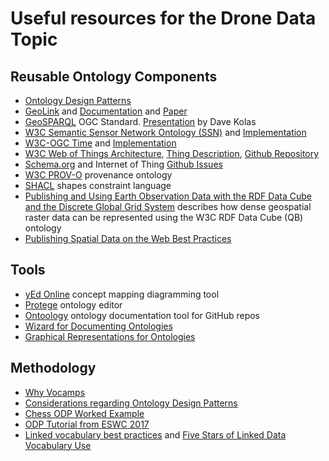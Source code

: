 # Useful resources for the Drone Data Topic

## Reusable Ontology Components
- [Ontology Design Patterns](http://ontologydesignpatterns.org/wiki/Main_Page)
- [GeoLink](http://schema.geolink.org) and [Documentation](http://schema.geolink.org/patterns/core/main-pattern-collections.pdf) and [Paper](http://geog.ucsb.edu/~jano/2015-iswc-geolinkpattern-main.pdf)
- [GeoSPARQL](http://www.opengeospatial.org/standards/geosparql) OGC Standard. [Presentation](http://ontolog.cim3.net/file/work/EarthScienceOntolog/2012-12-12_EarthScienceOntolog_session-5/GeoSPARQL_Getting_Started--DaveKolas_20121212.pdf) by Dave Kolas
- [W3C Semantic Sensor Network Ontology (SSN)](https://www.w3.org/TR/vocab-ssn/)  and [Implementation]( https://github.com/w3c/sdw/tree/gh-pages/ssn/integrated)
- [W3C-OGC Time](https://www.w3.org/TR/owl-time/) and [Implementation](https://github.com/w3c/sdw/tree/gh-pages/time)
- [W3C Web of Things Architecture](https://www.w3.org/TR/wot-architecture/), [Thing Description](https://www.w3.org/TR/wot-thing-description/),  [Github Repository](https://github.com/w3c/wot)
- [Schema.org](http://schema.org) and Internet of Thing [Github Issues](https://github.com/schemaorg/schemaorg/issues/1272)
- [W3C PROV-O](https://www.w3.org/TR/prov-o/) provenance ontology
- [SHACL](https://www.w3.org/TR/shacl/) shapes constraint language
- [Publishing and Using Earth Observation Data with the RDF Data Cube and the Discrete Global Grid System](https://w3c.github.io/sdw/eo-qb/) describes how dense geospatial raster data can be represented using the W3C RDF Data Cube (QB) ontology
- [Publishing Spatial Data on the Web Best Practices](https://www.w3.org/TR/sdw-bp/)



## Tools
- [yEd Online](https://www.yworks.com/yed-live/) concept mapping diagramming tool
- [Protege](https://protege.stanford.edu) ontology editor
- [Ontoology](http://ontoology.linkeddata.es) ontology documentation tool for GitHub repos
- [Wizard for Documenting Ontologies](https://dgarijo.github.io/Widoco/)
- [Graphical Representations for Ontologies](https://thepetiteontologist.wordpress.com/2017/07/19/some-ideas-for-ontology-graphical-representations/amp/)

## Methodology
- [Why Vocamps](http://geog.ucsb.edu/~jano/2015-diversitypp-invited.pdf)
- [Considerations regarding Ontology Design Patterns](https://pdfs.semanticscholar.org/b463/8c8029fdea73c981ac562e29417dc00807c2.pdf)
- [Chess ODP Worked Example]()
- [ODP Tutorial from ESWC 2017](https://2017.eswc-conferences.org/sites/default/files/Slides-and-Materials/ESWC-2017-Modular-Ontology-Modeling-tutorial-slides.pdf)
- [Linked vocabulary best practices](http://lov.okfn.org/Recommendations_Vocabulary_Design.pdf) and [Five Stars of Linked Data Vocabulary Use](http://geog.ucsb.edu/~jano/swj653.pdf)
